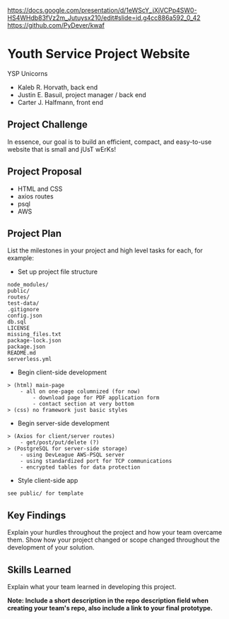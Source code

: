 
https://docs.google.com/presentation/d/1eWScY_jXjVCPp4SW0-HS4WHdb83fVz2m_Jutuysx210/edit#slide=id.g4cc886a592_0_42
https://github.com/PyDever/kwaf

# Youth Service Project Website
YSP Unicorns<br />
- Kaleb R. Horvath, back end
- Justin E. Basuil, project manager / back end
- Carter J. Halfmann, front end

## Project Challenge
In essence, our goal is to build an efficient, compact, and easy-to-use 
website that is small and jUsT wErKs!

## Project Proposal
- HTML and CSS
- axios routes
- psql
- AWS

## Project Plan
List the milestones in your project and high level tasks for each, for example:
* Set up project file structure
```
node_modules/
public/
routes/
test-data/
.gitignore
config.json
db.sql
LICENSE
missing_files.txt
package-lock.json
package.json
README.md
serverless.yml
```
* Begin client-side development
```
> (html) main-page 
    - all on one-page columnized (for now)
        - download page for PDF application form
        - contact section at very bottom
> (css) no framework just basic styles
```
* Begin server-side development
```
> (Axios for client/server routes) 
    - get/post/put/delete (?)
> (PostgreSQL for server-side storage)
    - using DevLeague AWS-PSQL server 
    - using standardized port for TCP communications
    - encrypted tables for data protection
```
* Style client-side app
```
see public/ for template
```
    
## Key Findings
Explain your hurdles throughout the project and how your team overcame them. Show how your project changed or scope changed throughout the development of your solution.

## Skills Learned
Explain what your team learned in developing this project. 

**Note: Include a short description in the repo description field when creating your team's repo, also include a link to your final prototype.**
 
